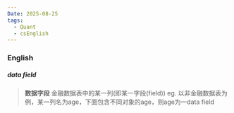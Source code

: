 ```yaml
---
Date: 2025-08-25
tags:
  - Quant
  - csEnglish
---
```

### English

##### data field
>**数据字段**
>金融数据表中的某一列(即某一字段(field))
>eg. 以非金融数据表为例，某一列名为age，下面包含不同对象的age，则age为一data field

##### 